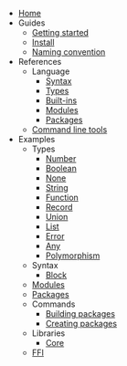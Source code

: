- [Home](/)
- Guides
  - [Getting started](/guides/getting-started.md)
  - [Install](/guides/install)
  - [Naming convention](/guides/naming-convention.md)
- References
  - Language
    - [Syntax](/references/language/syntax.md)
    - [Types](/references/language/types.md)
    - [Built-ins](/references/language/built-ins.md)
    - [Modules](/references/language/modules.md)
    - [Packages](/references/language/packages.md)
  - [Command line tools](/references/command-line-tools.md)
- Examples
  - Types
    - [Number](/examples/types/number.md)
    - [Boolean](/examples/types/boolean.md)
    - [None](/examples/types/none.md)
    - [String](/examples/types/string.md)
    - [Function](/examples/types/function.md)
    - [Record](/examples/types/record.md)
    - [Union](/examples/types/union.md)
    - [List](/examples/types/list.md)
    - [Error](/examples/types/error.md)
    - [Any](/examples/types/any.md)
    - [Polymorphism](/examples/types/polymorphism.md)
  - Syntax
    - [Block](/examples/syntax/block.md)
  - [Modules](/examples/module.md)
  - [Packages](/examples/package.md)
  - Commands
    - [Building packages](/examples/commands/build.md)
    - [Creating packages](/examples/commands/create.md)
  - Libraries
    - [Core](/examples/libraries/core.md)
  - [FFI](/examples/ffi.md)
